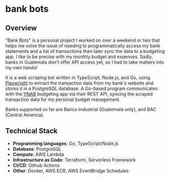 # bank bots

## Overview

"Bank Bots" is a personal project I worked on over a weekend or two that helps me solve the issue of needing to programmatically access my bank statements and a list of transactions then later sync the data to a budgeting app. I like to be precise with my monthly budget and expenses. Sadly, banks in Guatemala don't offer API access yet, so I had to take matters into my own hands!

It is a web scraping bot written in TypeScript, Node.js, and Go, using [Playwright](https://playwright.dev/) to extract the transaction data from my bank's website and stores it in a PostgreSQL database. A Go-based program communicates with the [YNAB](https://www.ynab.com/) budgeting app via their REST API, syncing the scraped transaction data for my personal budget management.

Banks supported so far are Banco Industrial (Guatemala only), and BAC (Central America).

## Technical Stack

- **Programming languages**: Go, TypeScript/Node.js
- **Database**: PostgreSQL
- **Compute**: AWS Lambda
- **Infrastructure as Code**: Terraform, Serverless Framework
- **CI/CD**: Github Actions
- **Other**: Docker, AWS ECR, AWS EventBridge Schedules
